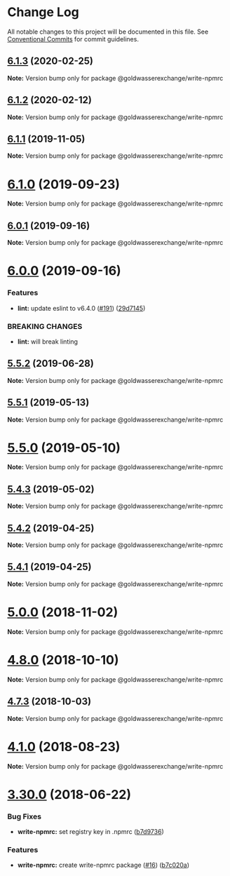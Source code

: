 # Change Log

All notable changes to this project will be documented in this file.
See [Conventional Commits](https://conventionalcommits.org) for commit guidelines.

## [6.1.3](https://github.com/goldwasserexchange/public/compare/v6.1.2...v6.1.3) (2020-02-25)

**Note:** Version bump only for package @goldwasserexchange/write-npmrc





## [6.1.2](https://github.com/goldwasserexchange/public/compare/v6.1.1...v6.1.2) (2020-02-12)

**Note:** Version bump only for package @goldwasserexchange/write-npmrc





## [6.1.1](https://github.com/goldwasserexchange/public/compare/v6.1.0...v6.1.1) (2019-11-05)

**Note:** Version bump only for package @goldwasserexchange/write-npmrc





# [6.1.0](https://github.com/goldwasserexchange/public/compare/v6.0.1...v6.1.0) (2019-09-23)

**Note:** Version bump only for package @goldwasserexchange/write-npmrc





## [6.0.1](https://github.com/goldwasserexchange/public/compare/v6.0.0...v6.0.1) (2019-09-16)

**Note:** Version bump only for package @goldwasserexchange/write-npmrc





# [6.0.0](https://github.com/goldwasserexchange/public/compare/v5.5.3...v6.0.0) (2019-09-16)


### Features

* **lint:** update eslint to v6.4.0 ([#191](https://github.com/goldwasserexchange/public/issues/191)) ([29d7145](https://github.com/goldwasserexchange/public/commit/29d7145))


### BREAKING CHANGES

* **lint:** will break linting





## [5.5.2](https://github.com/goldwasserexchange/public/compare/v5.5.1...v5.5.2) (2019-06-28)

**Note:** Version bump only for package @goldwasserexchange/write-npmrc





## [5.5.1](https://github.com/goldwasserexchange/public/compare/v5.5.0...v5.5.1) (2019-05-13)

**Note:** Version bump only for package @goldwasserexchange/write-npmrc





# [5.5.0](https://github.com/goldwasserexchange/public/compare/v5.4.4...v5.5.0) (2019-05-10)

**Note:** Version bump only for package @goldwasserexchange/write-npmrc





## [5.4.3](https://github.com/goldwasserexchange/public/compare/v5.4.2...v5.4.3) (2019-05-02)

**Note:** Version bump only for package @goldwasserexchange/write-npmrc





## [5.4.2](https://github.com/goldwasserexchange/public/compare/v5.4.1...v5.4.2) (2019-04-25)

**Note:** Version bump only for package @goldwasserexchange/write-npmrc





## [5.4.1](https://github.com/goldwasserexchange/public/compare/v5.4.0...v5.4.1) (2019-04-25)

**Note:** Version bump only for package @goldwasserexchange/write-npmrc





# [5.0.0](https://github.com/goldwasserexchange/public/compare/v4.12.1...v5.0.0) (2018-11-02)

**Note:** Version bump only for package @goldwasserexchange/write-npmrc





<a name="4.8.0"></a>
# [4.8.0](https://github.com/goldwasserexchange/public/compare/v4.7.3...v4.8.0) (2018-10-10)

**Note:** Version bump only for package @goldwasserexchange/write-npmrc





<a name="4.7.3"></a>
## [4.7.3](https://github.com/goldwasserexchange/javascript/tree/master/packages/utils/write-npmrc/compare/v4.7.2...v4.7.3) (2018-10-03)

**Note:** Version bump only for package @goldwasserexchange/write-npmrc





<a name="4.1.0"></a>
# [4.1.0](https://github.com/goldwasserexchange/javascript/tree/master/packages/utils/write-npmrc/compare/v4.0.2...v4.1.0) (2018-08-23)




**Note:** Version bump only for package @goldwasserexchange/write-npmrc

<a name="3.30.0"></a>
# [3.30.0](https://github.com/goldwasserexchange/javascript/compare/v3.29.1...v3.30.0) (2018-06-22)


### Bug Fixes

* **write-npmrc:** set registry key in .npmrc ([b7d9736](https://github.com/goldwasserexchange/javascript/commit/b7d9736))


### Features

* **write-npmrc:** create write-npmrc package ([#16](https://github.com/goldwasserexchange/javascript/issues/16)) ([b7c020a](https://github.com/goldwasserexchange/javascript/commit/b7c020a))
